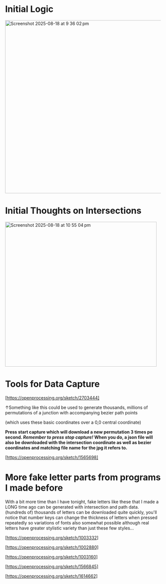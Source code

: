 # Initial Logic
<img width="1209" height="558" alt="Screenshot 2025-08-18 at 9 36 02 pm" src="https://github.com/user-attachments/assets/15c12508-04c6-4465-9649-8b4401d5b48d" />

# Initial Thoughts on Intersections
<img width="490" height="467" alt="Screenshot 2025-08-18 at 10 55 04 pm" src="https://github.com/user-attachments/assets/f2d842a1-0a41-4ff1-bb49-584919edbe2f" />

# Tools for Data Capture
[https://openprocessing.org/sketch/2703444]

↑Something like this could be used to generate thousands, millions of permutations of a junction with accompanying bezier path points 

(which uses these basic coordinates over a 0,0 central coordinate)

**Press start capture which will download a new permutation 3 times pe second. _Remember to press stop capture!_ When you do, a json file will also be downloaded with the intersection coordinate as well as bezier coordinates and matching file name for the jpg it refers to.**

[https://openprocessing.org/sketch/1565698]


# More fake letter parts from programs I made before

With a bit more time than I have tonight, fake letters like these that I made a LONG time ago can be generated with intersection and path data. (hundreds of) thousands of letters can be downloaded quite quickly, you'll notice that number keys can change the thickness of letters when pressed repeatedly so variations of fonts also somewhat possible although real letters have greater stylistic variety than just these few styles...

[https://openprocessing.org/sketch/1003332]

[https://openprocessing.org/sketch/1002880]

[https://openprocessing.org/sketch/1003160]

[https://openprocessing.org/sketch/1566845]

[https://openprocessing.org/sketch/1614662]
